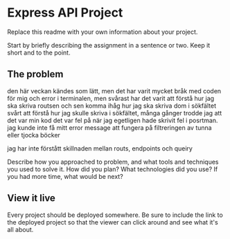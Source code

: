 # Express API Project

Replace this readme with your own information about your project.

Start by briefly describing the assignment in a sentence or two. Keep it short and to the point.

## The problem

den här veckan kändes som lätt, men det har varit mycket bråk med coden för mig och error i terminalen, men svårast har det varit att förstå hur jag ska skriva routsen och sen komma ihåg hur jag ska skriva dom i sökfältet
svårt att förstå hur jag skulle skriva i sökfältet, många gånger trodde jag att det var min kod det var fel på när jag egetligen hade skrivit fel i posrtman.
jag kunde inte få mitt error message att fungera på filtreringen av tunna eller tjocka böcker

jag har inte förstått skillnaden mellan routs, endpoints och queiry

Describe how you approached to problem, and what tools and techniques you used to solve it. How did you plan? What technologies did you use? If you had more time, what would be next?

## View it live

Every project should be deployed somewhere. Be sure to include the link to the deployed project so that the viewer can click around and see what it's all about.
